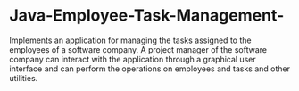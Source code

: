 # Java-Employee-Task-Management-
Implements an application for managing the tasks assigned to the employees of a software company.
A project manager of the software company can interact with the application through a graphical
user interface and can perform the operations on employees and tasks and other utilities.
